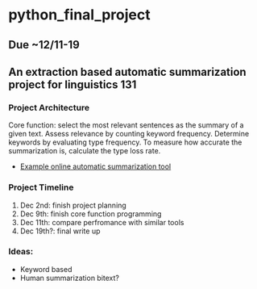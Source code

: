 # python_final_project

## Due ~12/11-19

## An extraction based automatic summarization project for linguistics 131

### Project Architecture
  Core function: select the most relevant sentences as the summary of a given text. Assess relevance by counting keyword frequency. Determine keywords by evaluating type frequency. To measure how accurate the summarization is, calculate the type loss rate.
* [Example online automatic summarization tool](https://smmry.com/)
### Project Timeline
1. Dec 2nd: finish project planning
2. Dec 9th: finish core function programming
3. Dec 11th: compare perfromance with similar tools
4. Dec 19th?: final write up
### Ideas:
* Keyword based
* Human summarization bitext?
